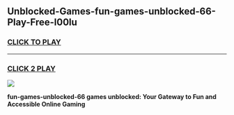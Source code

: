 
## Unblocked-Games-fun-games-unblocked-66-Play-Free-l00lu
<h3>
<a href="https://premium76.site?title=fun-games-unblocked-66&ref=10A">CLICK TO PLAY</a></h3>
<hr>

<h3>
<a href="https://premium76.site?title=fun-games-unblocked-66&ref=10A">CLICK 2 PLAY</a>
  
</h3>

<a href="https://premium76.site?title=fun-games-unblocked-66&ref=10A"><img src="https://clearcache.store/games.png"></a>


**fun-games-unblocked-66 games unblocked: Your Gateway to Fun and Accessible Online Gaming**
